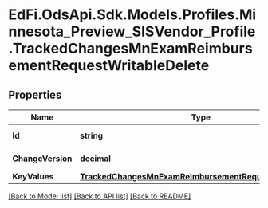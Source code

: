 # EdFi.OdsApi.Sdk.Models.Profiles.Minnesota_Preview_SISVendor_Profile.TrackedChangesMnExamReimbursementRequestWritableDelete

## Properties

Name | Type | Description | Notes
------------ | ------------- | ------------- | -------------
**Id** | **string** | Resource identifier | [optional] 
**ChangeVersion** | **decimal** | Change version | [optional] 
**KeyValues** | [**TrackedChangesMnExamReimbursementRequestWritableKey**](TrackedChangesMnExamReimbursementRequestWritableKey.md) |  | [optional] 

[[Back to Model list]](../README.md#documentation-for-models) [[Back to API list]](../README.md#documentation-for-api-endpoints) [[Back to README]](../README.md)


